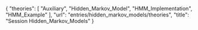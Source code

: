 {
    "theories": [
        "Auxiliary",
        "Hidden_Markov_Model",
        "HMM_Implementation",
        "HMM_Example"
    ],
    "url": "entries/hidden_markov_models/theories",
    "title": "Session Hidden_Markov_Models"
}